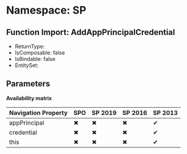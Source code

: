 # Namespace: SP

## Function Import: AddAppPrincipalCredential

- ReturnType: 
- IsComposable: false
- IsBindable: false
- EntitySet: 

## Parameters

**Availability matrix**

Navigation Property | SPO | SP 2019 | SP 2016 | SP 2013
----------|-----|---------|---------|--------
appPrincipal | ✖ | ✖ | ✖ | ✔
credential | ✖ | ✖ | ✖ | ✔
this | ✖ | ✖ | ✖ | ✔
